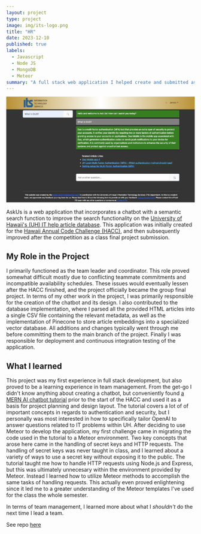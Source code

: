 ```yaml
---
layout: project
type: project
image: img/its-logo.png
title: "HR"
date: 2023-12-10
published: true
labels:
  - Javascript
  - Node JS
  - MongoDB
  - Meteor
summary: "A full stack web application I helped create and submitted as my ICS 314 Final Project"
---
```


<img src="../img/ask-us-site.png" class="img-thumbnail" >

AskUs is a web application that incorporates a chatbot with a semantic search function to improve the search functionality on the [University of Hawaii's (UH) IT help article database](https://www.hawaii.edu/its/ask-us/). This application was initially created for the [Hawaii Annual Code Challenge (HACC)](https://hacc.hawaii.gov/), and then subsequently improved after the competition as a class final project submission.

## My Role in the Project

I primarily functioned as the team leader and coordinator. This role proved somewhat difficult mostly due to conflicting teammate commitments and incompatible availability schedules. These issues would eventually lessen after the HACC finished, and the project officially became the group final project. In terms of my other work in the project, I was primarily responsible for the creation of the chatbot and its design. I also contributed to the database implementation, where I parsed all the provided HTML articles into a single CSV file containing the relevant metadata, as well as the implementation of Pinecone to store article embeddings into a specialized vector database. All additions and changes typically went through me before committing them to the main branch of the project. Finally I was responsible for deployment and continuous integration testing of the application.  

## What I learned

This project was my first experience in full stack development, but also proved to be a learning experience in team management. From the get-go I didn't know anything about creating a chatbot, but conveniently found [a MERN AI chatbot tutorial](https://www.youtube.com/watch?v=PX_YOfEdhRg) prior to the start of the HACC and used it as a basis for project planning and design layout. The tutorial covers a lot of of important concepts in regards to authentication and security, but I personally was most interested in how to specifically tailor OpenAI to answer questions related to IT problems within UH. After deciding to use Meteor to develop the application, my first challenge came in migrating the code used in the tutorial to a Meteor environment. Two key concepts that arose here came in the handling of secret keys and HTTP requests. The handling of secret keys was never taught in class, and I learned about a variety of ways to use a secret key without exposing it to the public. The tutorial taught me how to handle HTTP requests using Node.js and Express, but this was ultimately unnecesary within the environment provided by Meteor. Instead I learned how to utilize Meteor methods to accomplish the same tasks of handling requests. This actually even proved enlightening since it led me to a greater understanding of the Meteor templates I've used for the class the whole semester.

In terms of team management, I learned more about what I *shouldn't* do the next time I lead a team.

See repo [here](https://github.com/tryRebooting2023/askus)
